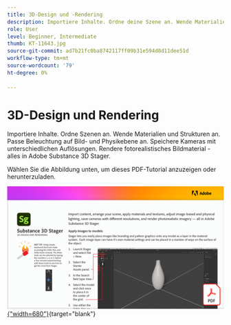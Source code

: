 ```yaml
---
title: 3D-Design und -Rendering
description: Importiere Inhalte. Ordne deine Szene an. Wende Materialien und Strukturen an. Passe die Beleuchtung auf Bild- und physikalischer Ebene an. Speichere Kameras mit unterschiedlichen Auflösungen. Rendere fotorealistisches Bildmaterial.
role: User
level: Beginner, Intermediate
thumb: KT-11643.jpg
source-git-commit: ad7b21fc0ba8742117ff09b31e594d8d11dee51d
workflow-type: tm+mt
source-wordcount: '79'
ht-degree: 0%

---
```


# 3D-Design und Rendering

Importiere Inhalte. Ordne Szenen an. Wende Materialien und Strukturen an. Passe Beleuchtung auf Bild- und Physikebene an. Speichere Kameras mit unterschiedlichen Auflösungen. Rendere fotorealistisches Bildmaterial - alles in Adobe Substance 3D Stager.

Wählen Sie die Abbildung unten, um dieses PDF-Tutorial anzuzeigen oder herunterzuladen.

[![Bild der ersten Seite des Tutorials](assets/Substance3DStager.png){&quot;width=680&quot;}](assets/Adobe-Substance-Stager.pdf){target=&quot;blank&quot;}